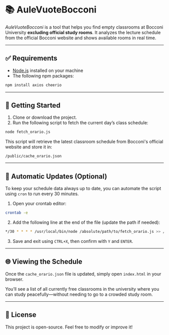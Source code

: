 # 📚 AuleVuoteBocconi

*AuleVuoteBocconi* is a tool that helps you find empty classrooms at Bocconi University **excluding official study rooms**. It analyzes the lecture schedule from the official Bocconi website and shows available rooms in real time.

---

## ✅ Requirements

- [Node.js](https://nodejs.org/) installed on your machine
- The following npm packages:

```bash
npm install axios cheerio
```

---

## 🚀 Getting Started

1. Clone or download the project.
2. Run the following script to fetch the current day’s class schedule:

```bash
node fetch_orario.js
```

This script will retrieve the latest classroom schedule from Bocconi's official website and store it in:

```
/public/cache_orario.json
```

---

## 🔁 Automatic Updates (Optional)

To keep your schedule data always up to date, you can automate the script using `cron` to run every 30 minutes.

1. Open your crontab editor:

```bash
crontab -e
```

2. Add the following line at the end of the file (update the path if needed):

```bash
*/30 * * * * /usr/local/bin/node /absolute/path/to/fetch_orario.js >> /absolute/path/to/orario.log 2>&1
```

3. Save and exit using `CTRL+X`, then confirm with `Y` and `ENTER`.

---

## 🌐 Viewing the Schedule

Once the `cache_orario.json` file is updated, simply open `index.html` in your browser.

You’ll see a list of all currently free classrooms in the university where you can study peacefully—without needing to go to a crowded study room.

---

## 📄 License

This project is open-source. Feel free to modify or improve it!












